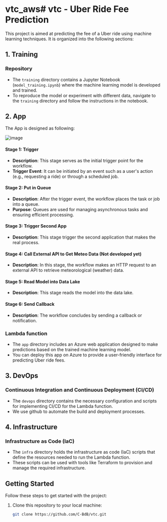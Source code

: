 # vtc_aws# vtc - Uber Ride Fee Prediction

This project is aimed at predicting the fee of a Uber ride using machine learning techniques. It is organized into the following sections:

## 1. Training

### Repository
- The `training` directory contains a Jupyter Notebook (`model_training.ipynb`) where the machine learning model is developed and trained.
- To reproduce the model or experiment with different data, navigate to the `training` directory and follow the instructions in the notebook.

## 2. App

The App is designed as following:

![image](https://github.com/C-BdB/vtc/assets/137887330/c25dcdb1-13b2-4f17-82e6-10324fb13d17)

#### Stage 1: Trigger

- **Description**: This stage serves as the initial trigger point for the workflow.
- **Trigger Event**: It can be initiated by an event such as a user's action (e.g., requesting a ride) or through a scheduled job.

#### Stage 2: Put in Queue

- **Description**: After the trigger event, the workflow places the task or job into a queue.
- **Purpose**: Queues are used for managing asynchronous tasks and ensuring efficient processing.

#### Stage 3: Trigger Second App

- **Description**: This stage trigger the second application that makes the real process.

#### Stage 4: Call External API to Get Meteo Data (Not developed yet)

- **Description**: In this stage, the workflow makes an HTTP request to an external API to retrieve meteorological (weather) data.

#### Stage 5: Read Model into Data Lake

- **Description**: This stage reads the model into the data lake.

#### Stage 6: Send Callback

- **Description**: The workflow concludes by sending a callback or notification.

### Lambda function
- The `app` directory includes an Azure web application designed to make predictions based on the trained machine learning model.
- You can deploy this app on Azure to provide a user-friendly interface for predicting Uber ride fees.

## 3. DevOps

### Continuous Integration and Continuous Deployment (CI/CD)
- The `devops` directory contains the necessary configuration and scripts for implementing CI/CD for the Lambda function.
- We use github to automate the build and deployment processes.

## 4. Infrastructure

### Infrastructure as Code (IaC)
- The `infra` directory holds the infrastructure as code (IaC) scripts that define the resources needed to run the Lambda function.
- These scripts can be used with tools like Terraform to provision and manage the required infrastructure.

## Getting Started

Follow these steps to get started with the project:

1. Clone this repository to your local machine:

   ```bash
   git clone https://github.com/C-BdB/vtc.git
